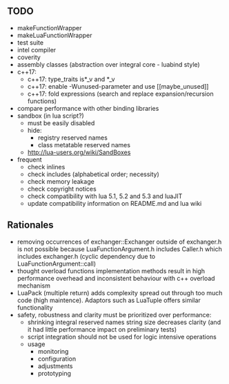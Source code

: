 ## TODO
* makeFunctionWrapper
* makeLuaFunctionWrapper
* test suite
* intel compiler
* coverity
* assembly classes (abstraction over integral core - luabind style)
* c++17:
  * c++17: type_traits is*_v and *_v
  * c++17: enable -Wunused-parameter and use [[maybe_unused]]
  * c++17: fold expressions (search and replace expansion/recursion functions)
* compare performance with other binding libraries
* sandbox (in lua script?)
  * must be easily disabled
  * hide:
    * registry reserved names
    * class metatable reserved names
  * http://lua-users.org/wiki/SandBoxes
* frequent
  * check inlines
  * check includes (alphabetical order; necessity)
  * check memory leakage
  * check copyright notices
  * check compatibility with lua 5.1, 5.2 and 5.3 and luaJIT
  * update compatibility information on README.md and lua wiki

## Rationales
* removing occurrences of exchanger::Exchanger outside of exchanger.h is not possible because LuaFunctionArgument.h includes Caller.h which includes exchanger.h (cyclic dependency due to LuaFunctionArgument::call)
* thought overload functions implementation methods result in high performance overhead and inconsistent behaviour with c++ overload mechanism
* LuaPack (multiple return) adds complexity spread out through too much code (high maintence). Adaptors such as LuaTuple offers similar functionality
* safety, robustness and clarity must be prioritized over performance:
  * shrinking integral reserved names string size decreases clarity (and it had little performance impact on preliminary tests)
  * script integration should not be used for logic intensive operations
  * usage
    * monitoring
    * configuration
    * adjustments
    * prototyping
